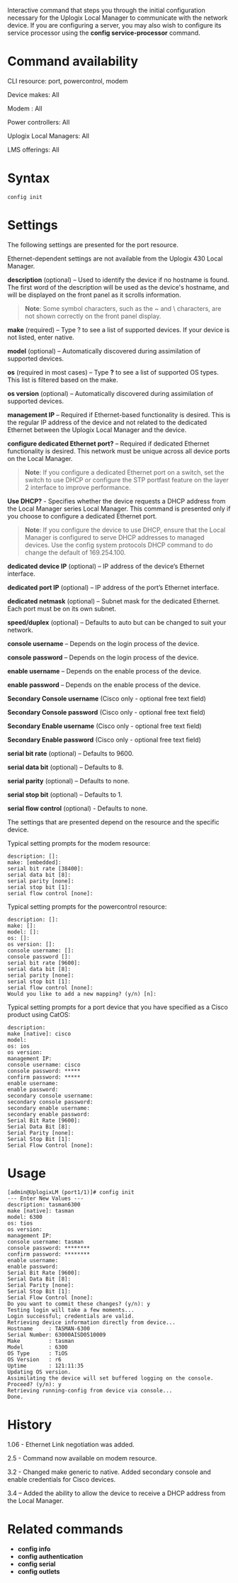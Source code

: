 <!-- 5.4 -->

Interactive command that steps you through the initial configuration necessary for the Uplogix Local Manager to communicate with the network device. If you are configuring a server, you may also wish to configure its service processor using the **config service-processor** command.

# Command availability 

CLI resource: port, powercontrol, modem

Device makes: All

Modem : All

Power controllers: All

Uplogix Local Managers: All

LMS offerings: All

# Syntax 

```
config init
```

# Settings 

The following settings are presented for the port resource.

Ethernet-dependent settings are not available from the Uplogix 430 Local Manager.

**description** (optional) – Used to identify the device if no hostname is found. The first word of the description will be used as the device's hostname, and will be displayed on the front panel as it scrolls information.

> **Note**: Some symbol characters, such as the ~ and \ characters, are not shown correctly on the front panel display.

**make** (required) – Type ? to see a list of supported devices. If your device is not listed, enter native.

**model** (optional) – Automatically discovered during assimilation of supported devices.

**os** (required in most cases) – Type **?** to see a list of supported OS types. This list is filtered based on the make.

**os version** (optional) – Automatically discovered during assimilation of supported devices.

**management IP** – Required if Ethernet-based functionality is desired. This is the regular IP address of the device and not related to the dedicated Ethernet between the Uplogix Local Manager and the device.

**configure dedicated Ethernet port?** – Required if dedicated Ethernet functionality is desired. This network must be unique across all device ports on the Local Manager. 

> **Note**: If you configure a dedicated Ethernet port on a switch, set the switch to use DHCP or configure the STP portfast feature on the layer 2 interface to improve performance.

**Use DHCP?** - Specifies whether the device requests a DHCP address from the Local Manager series Local Manager. This command is presented only if you choose to configure a dedicated Ethernet port. 

> **Note**: If you configure the device to use DHCP, ensure that the Local Manager is configured to serve DHCP addresses to managed devices. Use the config system protocols DHCP command to do change the default of 169.254.100.

**dedicated device IP** (optional) – IP address of the device’s Ethernet interface.

**dedicated port IP** (optional) – IP address of the port’s Ethernet interface.

**dedicated netmask** (optional) – Subnet mask for the dedicated Ethernet. Each port must be on its own subnet.

**speed/duplex** (optional) – Defaults to auto but can be changed to suit your network.

**console username** – Depends on the login process of the device. 

**console password** – Depends on the login process of the device. 

**enable username** – Depends on the enable process of the device. 

**enable password** – Depends on the enable process of the device. 

**Secondary Console username** (Cisco only - optional free text field) 

**Secondary Console password** (Cisco only - optional free text field)

**Secondary Enable username** (Cisco only - optional free text field)

**Secondary Enable password** (Cisco only - optional free text field) 

**serial bit rate** (optional) – Defaults to 9600.

**serial data bit** (optional) – Defaults to 8.

**serial parity** (optional) – Defaults to none.

**serial stop bit** (optional) – Defaults to 1.

**serial flow control** (optional) - Defaults to none.

The settings that are presented depend on the resource and the specific device. 

Typical setting prompts for the modem resource:

```
description: []:
make: [embedded]:
serial bit rate [38400]:
serial data bit [8]:
serial parity [none]:
serial stop bit [1]:
serial flow control [none]:
```

Typical setting prompts for the powercontrol resource:


```
description: []:
make: []:
model: []:
os: []:
os version: []:
console username: []:
console password []:
serial bit rate [9600]:
serial data bit [8]:
serial parity [none]:
serial stop bit [1]:
serial flow control [none]:
Would you like to add a new mapping? (y/n) [n]:
```

Typical setting prompts for a port device that you have specified as a Cisco product using CatOS:

```
description:
make [native]: cisco
model:
os: ios
os version:
management IP:
console username: cisco
console password: *****
confirm password: *****
enable username:
enable password:
secondary console username:
secondary console password:
secondary enable username:
secondary enable password:
Serial Bit Rate [9600]:
Serial Data Bit [8]:
Serial Parity [none]:
Serial Stop Bit [1]:
Serial Flow Control [none]:

```

# Usage 

```
[admin@UplogixLM (port1/1)]# config init
--- Enter New Values ---
description: tasman6300
make [native]: tasman
model: 6300
os: tios
os version:
management IP:
console username: tasman
console password: ********
confirm password: ********
enable username:
enable password:
Serial Bit Rate [9600]:
Serial Data Bit [8]:
Serial Parity [none]:
Serial Stop Bit [1]:
Serial Flow Control [none]:
Do you want to commit these changes? (y/n): y
Testing login will take a few moments...
Login successful; credentials are valid.
Retrieving device information directly from device...
Hostname     : TASMAN-6300
Serial Number: 63000AISD0510009
Make         : tasman
Model        : 6300
OS Type      : TiOS
OS Version   : r6
Uptime       : 121:11:35
Updating OS version.
Assimilating the device will set buffered logging on the console.
Proceed? (y/n): y
Retrieving running-config from device via console...
Done.
```

# History 

1.06 - Ethernet Link negotiation was added.

2.5 - Command now available on modem resource.

3.2 - Changed make generic to native. Added secondary console and enable credentials for Cisco devices.

3.4 – Added the ability to allow the device to receive a DHCP address from the Local Manager.

# Related commands 

- **config info**
- **config authentication**
- **config serial**
- **config outlets**


